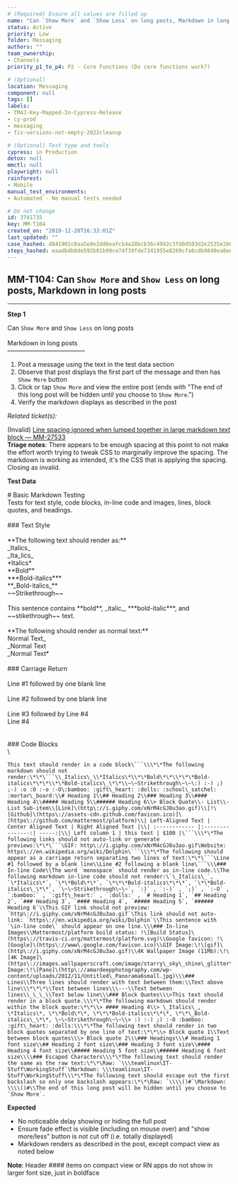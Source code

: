 ```yaml
---
# (Required) Ensure all values are filled up
name: "Can `Show More` and `Show Less` on long posts, Markdown in long posts"
status: Active
priority: Low
folder: Messaging
authors: ""
team_ownership: 
- Channels
priority_p1_to_p4: P2 - Core Functions (Do core functions work?)

# (Optional)
location: Messaging
component: null
tags: []
labels: 
- TM4J-Key-Mapped-In-Cypress-Release
- cy-prod
- messaging
- fix-versions-not-empty-2022cleanup

# (Optional) Test type and tools
cypress: in Production
detox: null
mmctl: null
playwright: null
rainforest: 
- Mobile
manual_test_environments: 
- Automated - No manual tests needed

# Do not change
id: 3741735
key: MM-T104
created_on: "2019-12-20T16:33:01Z"
last_updated: ""
case_hashed: d841902c8aa5e0e2dd6eafcb4a28bcb36c4992c3fd0d503d2e2535e2b67502c0dfa1933eba2ba9f824ddb2a6841a5c8f
steps_hashed: eaadbdb0de592b01b99ce74f39fde7341955e8269cfa6cdb9849ea8ee67b53f740831fecb1badf99a31c059ae9e912db
---
```


<!-- (Auto-generated) Based on frontmatter's "key" and "name" -->

## MM-T104: Can `Show More` and `Show Less` on long posts, Markdown in long posts

---

**Step 1**

Can `Show More` and `Show Less` on long posts\
\
Markdown in long posts\
–––––––––––––––––––––––––

1. Post a message using the text in the test data section
2. Observe that post displays the first part of the message and then has `Show More` button
3. Click or tap `Show More` and view the entire post (ends with "The end of this long post will be hidden until you choose to `Show More`.")
4. Verify the markdown displays as described in the post

_Related ticket(s):_

(Invalid) [Line spacing ignored when lumped together in large markdown text block — MM-27533](https://mattermost.atlassian.net/browse/MM-27533)\
**Triage notes**: There appears to be enough spacing at this point to not make the effort worth trying to tweak CSS to marginally improve the spacing. The markdown is working as intended, it's the CSS that is applying the spacing. Closing as invalid.

**Test Data**

\# Basic Markdown Testing\
Tests for text style, code blocks, in-line code and images, lines, block quotes, and headings.\
\
\### Text Style\
\
\*\*The following text should render as:\*\*\
\_Italics\_\
\_Ita\_lics\_\
\*Italics\*\
\*\*Bold\*\*\
\*\*\*Bold-italics\*\*\*\
\*\*\_Bold-italics\_\*\*\
\~\~Strikethrough\~\~\
\
This sentence contains \*\*bold\*\*, \_italic\_, \*\*\*bold-italic\*\*\*, and \~\~stikethrough\~\~ text.\
\
\*\*The following should render as normal text:\*\*\
Normal Text\_\
\_Normal Text\
\_Normal Text\*\
\
\### Carriage Return\
\
Line #1 followed by one blank line\
\
Line #2 followed by one blank line\
\
Line #3 followed by Line #4\
Line #4\
\
\
\### Code Blocks\
\\

````
This text should render in a code block\```\\\*\*The following markdown should not render:\*\*\```\\_Italics\_\\*Italics\*\\*\*Bold\*\*\\*\*\*Bold-italics\*\*\*\\*\*Bold-italics\_\*\*\\~\~Strikethrough\~\~\:) :-) ;) ;-) :o :O :-o :-O\:bamboo: :gift\_heart: :dolls: :school\_satchel: :mortar\_board:\\# Heading 1\\## Heading 2\\### Heading 3\\#### Heading 4\\##### Heading 5\\###### Heading 6\\> Block Quote\\- List\\- List Sub-item\\[Link]\(http\://i.giphy.com/xNrM4cGJ8u3ao.gif)\\[!\[Github]\(https\://assets-cdn.github.com/favicon.ico)]\(https\://github.com/mattermost/platform)\\| Left-Aligned Text | Center Aligned Text | Right Aligned Text |\\| :------------ |:---------------:| -----:|\\| Left column 1 | this text | $100 |\```\\\*\*The following links should not auto-link or generate previews:\*\*\```\GIF: http\://i.giphy.com/xNrM4cGJ8u3ao.gif\Website: https\://en.wikipedia.org/wiki/Dolphin\```\\\*\*The following should appear as a carriage return separating two lines of text:\*\*\```\Line #1 followed by a blank line\\Line #2 following a blank line\```\\\### In-line Code\\The word `monospace` should render as in-line code.\\The following markdown in-line code should not render:\`\_Italics\_`, `\*Italics\*`, `\*\*Bold\*\*`, `\*\*\*Bold-italics\*\*\*`, `\*\*Bold-italics\_\*\*`, `\~\~Strikethrough\~\~`, `:)` , `:-)` , `;)` , `:-O` , `:bamboo:` , `:gift\_heart:` , `:dolls:` , `# Heading 1`, `## Heading 2`, `### Heading 3`, `#### Heading 4`, `##### Heading 5`, `###### Heading 6`\\This GIF link should not preview: `http\://i.giphy.com/xNrM4cGJ8u3ao.gif`\This link should not auto-link: `https\://en.wikipedia.org/wiki/Dolphin`\\This sentence with `\in-line code\` should appear on one line.\\\### In-line Images\\Mattermost/platform build status: !\[Build Status]\(https\://travis-ci.org/mattermost/platform.svg)\\Google favicon: !\[Google]\(https\://www\.google.com/favicon.ico)\\GIF Image:\!\[gif]\(http\://i.giphy.com/xNrM4cGJ8u3ao.gif)\\4K Wallpaper Image (11Mb):\!\[4K Image]\(https\://images.wallpaperscraft.com/image/starry\_sky\_shine\_glitter\_118976\_3840x2160.jpg)\\Panorama Image:\!\[Pano]\(http\://amardeepphotography.com/wp-content/uploads/2012/11/Untitled\_Panorama6small.jpg)\\\### Lines\\Three lines should render with text between them:\\Text above line\\\*\*\*\\Text between lines\\\---\\Text between lines\\_\_\_\\Text below line\\\### Block Quotes\\\>This text should render in a block quote.\\\*\*The following markdown should render within the block quote:\*\*\\> #### Heading 4\\> \_Italics\_, \*Italics\*, \*\*Bold\*\*, \*\*\*Bold-italics\*\*\*, \*\*\_Bold-italics\_\*\*, \~\~Strikethrough\~\~\\> :) :-) ;) :-O :bamboo: :gift\_heart: :dolls:\\\*\*The following text should render in two block quotes separated by one line of text:\*\*\\> Block quote 1\\Text between block quotes\\\> Block quote 2\\\### Headings\\\# Heading 1 font size\\## Heading 2 font size\\### Heading 3 font size\\#### Heading 4 font size\\##### Heading 5 font size\\###### Heading 6 font size\\\\### Escaped Characters\\\*\*The following text should render the same as the raw text:\*\*\Raw: `\\\teamlinux\IT-Stuff\WorkingStuff`\Markdown: \\\teamlinux\IT-Stuff\WorkingStuff\\\*\*The following text should escape out the first backslash so only one backslash appears:\*\*\Raw: `\\\\()#`\Markdown: \\\\()#\\The end of this long post will be hidden until you choose to `Show More`.
````

**Expected**

- No noticeable delay showing or hiding the full post
- Ensure fade effect is visible (including on mouse over) and "show more/less" button is not cut off (i.e. totally displayed)
- Markdown renders as described in the post, except compact view as noted below

**Note**: Header #### items on compact view or RN apps do not show in larger font size, just in boldface
